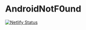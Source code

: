 # AndroidNotF0und
[![Netlify Status](https://api.netlify.com/api/v1/badges/9420c4b1-3465-481a-b297-8134a8bdb351/deploy-status)](https://app.netlify.com/sites/androidnotf0und/deploys)
